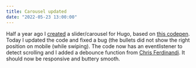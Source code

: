 ```yaml
---
title: Carousel updated
date: "2022-05-23 13:00:00"
---
```


Half a year ago I [created](/blog/lightweight-slider-carousel-added/) a slider/carousel for Hugo, based on [this codepen](https://codepen.io/joosts/pen/MWJBPgo). Today I updated the code and fixed a bug (the bullets did not show the right position on mobile (while swiping). The code now has an eventlistener to detect scrolling and I added a debounce function from [Chris Ferdinandi](https://gomakethings.com/debouncing-your-javascript-events/). It should now be responsive and buttery smooth.